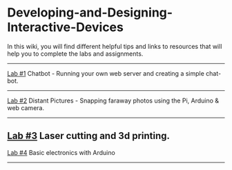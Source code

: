 # Developing-and-Designing-Interactive-Devices

In this wiki, you will find different helpful tips and links to resources that will help you to complete the labs and assignments.

---
[Lab #1](https://github.com/FAR-Lab/Developing-and-Designing-Interactive-Devices/wiki/Lab-%231) Chatbot - Running your own web server and creating a simple chat-bot.


---
[Lab #2](https://github.com/FAR-Lab/Developing-and-Designing-Interactive-Devices/wiki/Lab-%232) Distant Pictures - Snapping faraway photos using the Pi, Arduino & web camera.

---
[Lab #3](https://github.com/FAR-Lab/Developing-and-Designing-Interactive-Devices/wiki/Lab3-Laser-Cutting-and-3d-Printing) Laser cutting and 3d printing.
---
[Lab #4](https://github.com/FAR-Lab/Developing-and-Designing-Interactive-Devices/wiki/Lab-%234) Basic electronics with Arduino

---
<!--1. The first assignments are all about the [Interaction Engine](https://github.com/nikmart/interaction-engine/wiki) please follow the link to the wiki pages./-->